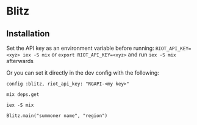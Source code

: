 # Blitz

## Installation

Set the API key as an environment variable before running: `RIOT_API_KEY=<xyz> iex -S mix` or `export RIOT_API_KEY=<xyz>` and run `iex -S mix` afterwards

Or you can set it directly in the dev config with the following:

`config :blitz, riot_api_key: "RGAPI-<my key>"`


```
mix deps.get

iex -S mix

Blitz.main("summoner name", "region")
```

